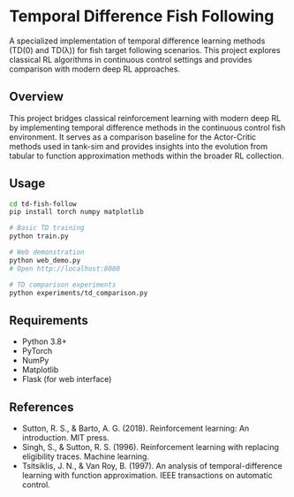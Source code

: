 # Temporal Difference Fish Following

A specialized implementation of temporal difference learning methods (TD(0) and TD(λ)) for fish target following scenarios. This project explores classical RL algorithms in continuous control settings and provides comparison with modern deep RL approaches.

## Overview

This project bridges classical reinforcement learning with modern deep RL by implementing temporal difference methods in the continuous control fish environment. It serves as a comparison baseline for the Actor-Critic methods used in tank-sim and provides insights into the evolution from tabular to function approximation methods within the broader RL collection.

## Usage

```bash
cd td-fish-follow
pip install torch numpy matplotlib

# Basic TD training
python train.py

# Web demonstration
python web_demo.py
# Open http://localhost:8080

# TD comparison experiments
python experiments/td_comparison.py
```

## Requirements

- Python 3.8+
- PyTorch
- NumPy
- Matplotlib
- Flask (for web interface)

## References

- Sutton, R. S., & Barto, A. G. (2018). Reinforcement learning: An introduction. MIT press.
- Singh, S., & Sutton, R. S. (1996). Reinforcement learning with replacing eligibility traces. Machine learning.
- Tsitsiklis, J. N., & Van Roy, B. (1997). An analysis of temporal-difference learning with function approximation. IEEE transactions on automatic control.
